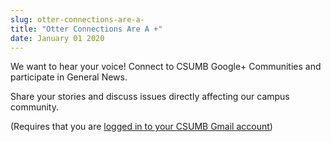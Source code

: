 ```yaml
---
slug: otter-connections-are-a-
title: "Otter Connections Are A +"
date: January 01 2020
---
```


<p>We want to hear your voice! Connect to CSUMB Google+ Communities and participate in General News.

Share your stories and discuss issues directly affecting our campus community.
</p><p>&#40;Requires that you are <a href="http://mail.google.com/a/csumb.edu">logged in to your CSUMB Gmail account</a>&#41;
</p>
